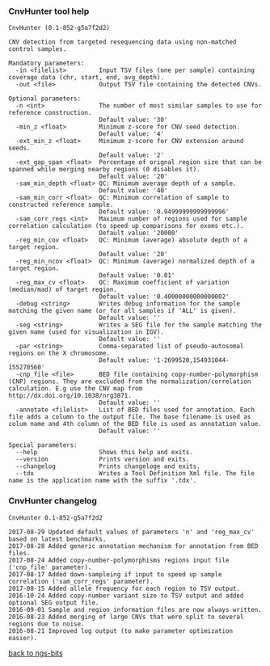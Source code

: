 ### CnvHunter tool help
	CnvHunter (0.1-852-g5a7f2d2)
	
	CNV detection from targeted resequencing data using non-matched control samples.
	
	Mandatory parameters:
	  -in <filelist>         Input TSV files (one per sample) containing coverage data (chr, start, end, avg_depth).
	  -out <file>            Output TSV file containing the detected CNVs.
	
	Optional parameters:
	  -n <int>               The number of most similar samples to use for reference construction.
	                         Default value: '30'
	  -min_z <float>         Minimum z-score for CNV seed detection.
	                         Default value: '4'
	  -ext_min_z <float>     Minimum z-score for CNV extension around seeds.
	                         Default value: '2'
	  -ext_gap_span <float>  Percentage of orignal region size that can be spanned while merging nearby regions (0 disables it).
	                         Default value: '20'
	  -sam_min_depth <float> QC: Minimum average depth of a sample.
	                         Default value: '40'
	  -sam_min_corr <float>  QC: Minimum correlation of sample to constructed reference sample.
	                         Default value: '0.94999999999999996'
	  -sam_corr_regs <int>   Maximum number of regions used for sample correlation calculation (to speed up comparisons for exoms etc.).
	                         Default value: '20000'
	  -reg_min_cov <float>   QC: Minimum (average) absolute depth of a target region.
	                         Default value: '20'
	  -reg_min_ncov <float>  QC: Minimum (average) normalized depth of a target region.
	                         Default value: '0.01'
	  -reg_max_cv <float>    QC: Maximum coefficient of variation (median/mad) of target region.
	                         Default value: '0.40000000000000002'
	  -debug <string>        Writes debug information for the sample matching the given name (or for all samples if 'ALL' is given).
	                         Default value: ''
	  -seg <string>          Writes a SEG file for the sample matching the given name (used for visualization in IGV).
	                         Default value: ''
	  -par <string>          Comma-separated list of pseudo-autosomal regions on the X chromosome.
	                         Default value: '1-2699520,154931044-155270560'
	  -cnp_file <file>       BED file containing copy-number-polymorphism (CNP) regions. They are excluded from the normalization/correlation calculation. E.g use the CNV map from http://dx.doi.org/10.1038/nrg3871.
	                         Default value: ''
	  -annotate <filelist>   List of BED files used for annotation. Each file adds a column to the output file. The base filename is used as colum name and 4th column of the BED file is used as annotation value.
	                         Default value: ''
	
	Special parameters:
	  --help                 Shows this help and exits.
	  --version              Prints version and exits.
	  --changelog            Prints changeloge and exits.
	  --tdx                  Writes a Tool Definition Xml file. The file name is the application name with the suffix '.tdx'.
	
### CnvHunter changelog
	CnvHunter 0.1-852-g5a7f2d2
	
	2017-08-29 Updated default values of parameters 'n' and 'reg_max_cv' based on latest benchmarks.
	2017-08-28 Added generic annotation mechanism for annotation from BED files.
	2017-08-24 Added copy-number-polymorphisms regions input file ('cnp_file' parameter).
	2017-08-17 Added down-sampleing if input to speed up sample correlation ('sam_corr_regs' parameter).
	2017-08-15 Added allele frequency for each region to TSV output.
	2016-10-24 Added copy-number variant size to TSV output and added optional SEG output file.
	2016-09-01 Sample and region information files are now always written.
	2016-08-23 Added merging of large CNVs that were split to several regions due to noise.
	2016-08-21 Improved log output (to make parameter optimization easier).
[back to ngs-bits](https://github.com/imgag/ngs-bits)